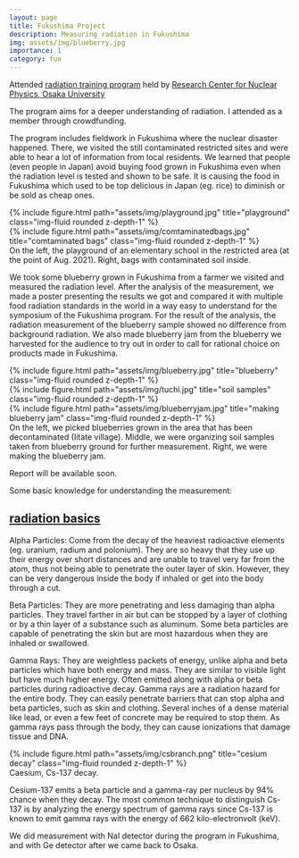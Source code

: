 ```yaml
---
layout: page
title: Fukushima Project
description: Measuring radiation in Fukushima
img: assets/img/blueberry.jpg
importance: 1
category: fun
---
```


Attended [radiation training program](https://www.rcnp.osaka-u.ac.jp/ja/ev/iitate-seminar/2021/index.html) held by [Research Center for Nuclear Physics, Osaka University](https://www.rcnp.osaka-u.ac.jp/)

The program aims for a deeper understanding of radiation. I attended as a member through crowdfunding. 

The program includes fieldwork in Fukushima where the nuclear disaster happened. There, we visited the still contaminated restricted sites and were able to hear a lot of information from local residents. We learned that people (even people in Japan) avoid buying food grown in Fukushima even when the radiation level is tested and shown to be safe. It is causing the food in Fukushima which used to be top delicious in Japan (eg. rice) to diminish or be sold as cheap ones. 

<div class="row">
    <div class="col-sm-4 mt-3 mt-md-0">
        {% include figure.html path="assets/img/playground.jpg" title="playground" class="img-fluid rounded z-depth-1" %}
    </div>
    <div class="col-sm-8 mt-3 mt-md-0">
        {% include figure.html path="assets/img/comtaminatedbags.jpg" title="comtaminated bags" class="img-fluid rounded z-depth-1" %}
    </div>
</div>
<div class="caption">
    On the left, the playground of an elementary school in the restricted area (at the point of Aug. 2021). Right, bags with contaminated soil inside.
</div>

We took some blueberry grown in Fukushima from a farmer we visited and measured the radiation level. After the analysis of the measurement, we made a poster presenting the results we got and compared it with multiple food radiation standards in the world in a way easy to understand for the symposium of the Fukushima program. For the result of the analysis, the radiation measurement of the blueberry sample showed no difference from background radiation. We also made blueberry jam from the blueberry we harvested for the audience to try out in order to call for rational choice on products made in Fukushima. 

<div class="row">
    <div class="col-sm mt-3 mt-md-0">
        {% include figure.html path="assets/img/blueberry.jpg" title="blueberry" class="img-fluid rounded z-depth-1" %}
    </div>
    <div class="col-sm mt-3 mt-md-0">
        {% include figure.html path="assets/img/tuchi.jpg" title="soil samples" class="img-fluid rounded z-depth-1" %}
    </div>
    <div class="col-sm mt-3 mt-md-0">
        {% include figure.html path="assets/img/blueberryjam.jpg" title="making blueberry jam" class="img-fluid rounded z-depth-1" %}
    </div>
</div>
<div class="caption">
    On the left, we picked blueberries grown in the area that has been decontaminated (Iitate village). Middle, we were organizing soil samples taken from blueberry ground for further measurement. Right, we were making the blueberry jam.
</div>


Report will be available soon.

Some basic knowledge for understanding the measurement:
## [radiation basics](https://www.epa.gov/radiation/radiation-basics#:~:text=Gamma%20rays%20(%CE%B3)%20are%20weightless,beta%20particles%20during%20radioactive%20decay.)
Alpha Particles: Come from the decay of the heaviest radioactive elements (eg. uranium, radium and polonium). They are so heavy that they use up their energy over short distances and are unable to travel very far from the atom, thus not being able to penetrate the outer layer of skin. However, they can be very dangerous inside the body if inhaled or get into the body through a cut.

Beta Particles: They are more penetrating and less damaging than alpha particles. They travel farther in air but can be stopped by a layer of clothing or by a thin layer of a substance such as aluminum. Some beta particles are capable of penetrating the skin but are most hazardous when they are inhaled or swallowed.

Gamma Rays: They are weightless packets of energy, unlike alpha and beta particles which have both energy and mass. They are similar to visible light but have much higher energy. Often emitted along with alpha or beta particles during radioactive decay. Gamma rays are a radiation hazard for the entire body. They can easily penetrate barriers that can stop alpha and beta particles, such as skin and clothing. Several inches of a dense material like lead, or even a few feet of concrete may be required to stop them. As gamma rays pass through the body, they can cause ionizations that damage tissue and DNA.

<div class="row">
    <div class="col-sm mt-3 mt-md-0">
        {% include figure.html path="assets/img/csbranch.png" title="cesium decay" class="img-fluid rounded z-depth-1" %}
    </div>
</div>
<div class="caption">
    Caesium, Cs-137 decay.
</div>

Cesium-137 emits a beta particle and a gamma-ray per nucleus by 94% chance when they decay. The most common technique to distinguish Cs-137 is by analyzing the energy spectrum of gamma rays since Cs-137 is known to emit gamma rays with the energy of 662 kilo-electronvolt (keV).

We did measurement with NaI detector during the program in Fukushima, and with Ge detector after we came back to Osaka.
